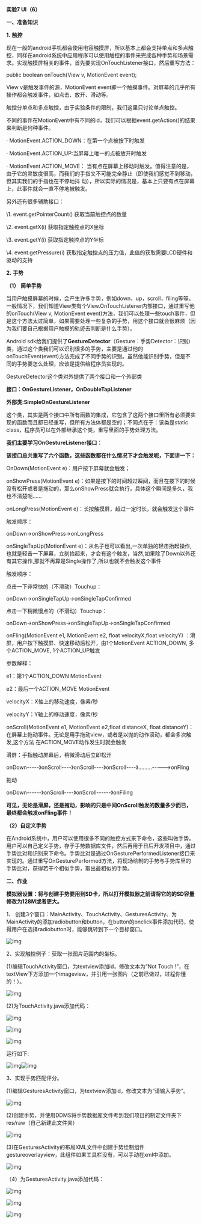 **实验7 UI（6）**

 

**一、准备知识**

 

**1.** **触控**

  现在一般的android手机都会使用电容触摸屏，所以基本上都会支持单点和多点触控，同样在android系统中应用程序可以使用触控的事件来完成各种手势和场景需求。实现触摸屏相关的事件，首先要实现OnTouchListener接口，然后重写方法：

public boolean onTouch(View v, MotionEvent event);

View v是触发事件的源，MotionEvent event即一个触摸事件。对屏幕的几乎所有操作都会触发事件，如点击、放开、滑动等。

触控分单点和多点触控，由于实验条件的限制，我们这里只讨论单点触控。

不同的事件在MotionEvent中有不同的id，我们可以根据event.getAction()的结果来判断是何种事件。

·     MotionEvent.ACTION_DOWN：在第一个点被按下时触发

·     MotionEvent.ACTION_UP:当屏幕上唯一的点被放开时触发

·     MotionEvent.ACTION_MOVE： 当有点在屏幕上移动时触发。值得注意的是，由于它的灵敏度很高，而我们的手指又不可能完全静止（即使我们感觉不到移动，但其实我们的手指也在不停地抖 动），所以实际的情况是，基本上只要有点在屏幕上，此事件就会一直不停地被触发。

另外还有很多辅助接口：

\1.  event.getPointerCount() 获取当前触控点的数量  

\2.  event.getX(i) 获取指定触控点的X坐标  

\3.  event.getY(i) 获取指定触控点的Y坐标  

\4.  event.getPressure(i) 获取指定触控点的压力值，此值的获取需要LCD硬件和驱动的支持 

 

 

**2.** **手势**

**（1）** **简单手势**

当用户触摸屏幕的时候，会产生许多手势，例如down，up，scroll，filing等等。一般情况下，我们知道View类有个View.OnTouchListener内部接口，通过重写他的onTouch(View v, MotionEvent event)方法，我们可以处理一些touch事件，但是这个方法太过简单，如果需要处理一些复杂的手势，用这个接口就会很麻烦（因为我们要自己根据用户触摸的轨迹去判断是什么手势）。

Android sdk给我们提供了**GestureDetector**（Gesture：手势Detector：识别）类，通过这个类我们可以识别很多的手势，主要是通过他的onTouchEvent(event)方法完成了不同手势的识别。虽然他能识别手势，但是不同的手势要怎么处理，应该是提供给程序员实现的。

GestureDetector这个类对外提供了两个接口和一个外部类

**接口：OnGestureListener，OnDoubleTapListener**

**外部类:SimpleOnGestureListener**

这个类，其实是两个接口中所有函数的集成，它包含了这两个接口里所有必须要实现的函数而且都已经重写，但所有方法体都是空的；不同点在于：该类是static class，程序员可以在外部继承这个类，重写里面的手势处理方法。

**我们主要学习****OnGestureListener****接口：**

**该接口总共重写了六个函数，这些函数都在什么情况下才会触发呢，下面讲一下：**

OnDown(MotionEvent e)：用户按下屏幕就会触发；

onShowPress(MotionEvent e)：如果是按下的时间超过瞬间，而且在按下的时候没有松开或者是拖动的，那么onShowPress就会执行，具体这个瞬间是多久，我也不清楚呃……

onLongPress(MotionEvent e)：长按触摸屏，超过一定时长，就会触发这个事件

  触发顺序：

  onDown->onShowPress->onLongPress

onSingleTapUp(MotionEvent e)：从名子也可以看出,一次单独的轻击抬起操作,也就是轻击一下屏幕，立刻抬起来，才会有这个触发，当然,如果除了Down以外还有其它操作,那就不再算是Single操作了,所以也就不会触发这个事件

  触发顺序：

  点击一下非常快的（不滑动）Touchup：

  onDown->onSingleTapUp->onSingleTapConfirmed 

  点击一下稍微慢点的（不滑动）Touchup：

  onDown->onShowPress->onSingleTapUp->onSingleTapConfirmed

onFling(MotionEvent e1, MotionEvent e2, float velocityX,float velocityY) ：滑屏，用户按下触摸屏、快速移动后松开，由1个MotionEvent ACTION_DOWN, 多个ACTION_MOVE, 1个ACTION_UP触发  

   参数解释：

  e1：第1个ACTION_DOWN MotionEvent

  e2：最后一个ACTION_MOVE MotionEvent

  velocityX：X轴上的移动速度，像素/秒

  velocityY：Y轴上的移动速度，像素/秒  

onScroll(MotionEvent e1, MotionEvent e2,float distanceX, float distanceY)：在屏幕上拖动事件。无论是用手拖动view，或者是以抛的动作滚动，都会多次触发,这个方法    在ACTION_MOVE动作发生时就会触发

  滑屏：手指触动屏幕后，稍微滑动后立即松开

  onDown-----》onScroll----》onScroll----》onScroll----》………----->onFling

  拖动

  onDown------》onScroll----》onScroll------》onFiling

  **可见，无论是滑屏，还是拖动，影响的只是中间OnScroll触发的数量多少而已，最终都会触发onFling事件！**

**（2）自定义手势**

在Android系统中，用户可以使用很多不同的触控方式来下命令，这些叫做手势。用户可以自己定义手势，存于手势数据库文件，然后再用于日后开发项目中，通过手势比对和识别来下命令。手势比对是通过OnGesturePerformedListener接口来实现的。通过重写OnGesturePerformed方法，将现场绘制的手势与手势库里的手势比对，获得若干个相似手势，取出最相似的手势。

 

**二、作业**

 **模拟器设置：将与创建手势要用到SD卡，所以打开模拟器之前请将它的的SD容量修改为128M或者更大。**

1、 创建3个窗口：MainActivity、TouchActivity、GesturesActivity、为MainActivity的添加radiobutton和button，在button的onclick事件添加代码，使得用户在选择radiobutton时，能够跳转到下一个目标窗口。

![img](android_work7.assets/clip_image002.jpg)

2、实现触控例子：获取一张图片范围内的坐标。

(1)编辑TouchActivity窗口，为textview添加id，修改文本为“Not Touch !”，在textView下方添加一个imageview，并引用一张图片（之前已做过，过程你懂的！）。

![img](android_work7.assets/clip_image004.jpg)

 

(2)为TouchActivity.java添加代码：

![img](android_work7.assets/clip_image006.jpg)

![img](android_work7.assets/clip_image008.jpg)

![img](android_work7.assets/clip_image010.jpg)

运行如下:

![img](android_work7.assets/clip_image012.jpg)![img](android_work7.assets/clip_image014.jpg)

3、实现手势匹配评分。

(1)编辑GesturesActivity窗口，为textview添加id，修改文本为“请输入手势”。

![img](android_work7.assets/clip_image016.jpg)

(2)创建手势，并使用DDMS将手势数据库文件考到我们项目的制定文件夹下res/raw（自己新建此文件夹）

![img](android_work7.assets/clip_image018.jpg)

(3)在GesturesActivity的布局XML文件中创建手势绘制组件gestureoverlayview，此组件如果工具栏没有，可以手动在xml中添加。

![img](android_work7.assets/clip_image020.jpg)

（4）为GesturesActivity.java添加代码：

![img](android_work7.assets/clip_image022.jpg)

 

 

 

 

 

 

 

 

 

 

 

 

 

 

 

![img](android_work7.assets/clip_image024.jpg)

![img](android_work7.assets/clip_image026.jpg)